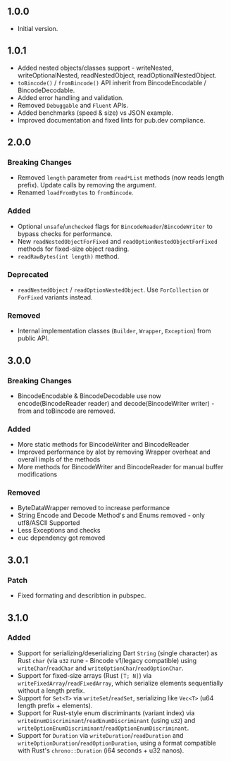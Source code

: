 ## 1.0.0

- Initial version.

## 1.0.1

- Added nested objects/classes support - writeNested, writeOptionalNested, readNestedObject, readOptionalNestedObject.
- `toBincode()` / `fromBincode()` API inherit from BincodeEncodable / BincodeDecodable.
- Added error handling and validation.
- Removed `Debuggable` and `Fluent` APIs.
- Added benchmarks (speed & size) vs JSON example.
- Improved documentation and fixed lints for pub.dev compliance.

## 2.0.0

### Breaking Changes

- Removed `length` parameter from `read*List` methods (now reads length prefix). Update calls by removing the argument.
- Renamed `loadFromBytes` to `fromBincode`.

### Added

- Optional `unsafe`/`unchecked` flags for `BincodeReader`/`BincodeWriter` to bypass checks for performance.
- New `readNestedObjectForFixed` and `readOptionNestedObjectForFixed` methods for fixed-size object reading.
- `readRawBytes(int length)` method.

### Deprecated

- `readNestedObject` / `readOptionNestedObject`. Use `ForCollection` or `ForFixed` variants instead.

### Removed

- Internal implementation classes (`Builder`, `Wrapper`, `Exception`) from public API.

## 3.0.0

### Breaking Changes

- BincodeEncodable & BincodeDecodable use now encode(BincodeReader reader) and decode(BincodeWriter writer) - from and toBincode are removed.

### Added

- More static methods for BincodeWriter and BincodeReader
- Improved performance by alot by removing Wrapper overheat and overall impls of the methods
- More methods for BincodeWriter and BincodeReader for manual buffer modifications

### Removed

- ByteDataWrapper removed to increase performance
- String Encode and Decode Method's and Enums removed - only utf8/ASCII Supported
- Less Exceptions and checks
- euc dependency got removed

## 3.0.1

### Patch

- Fixed formating and describtion in pubspec.

## 3.1.0

### Added

- Support for serializing/deserializing Dart `String` (single character) as Rust `char` (via `u32` rune - Bincode v1/legacy compatible) using `writeChar`/`readChar` and `writeOptionChar`/`readOptionChar`.
- Support for fixed-size arrays (Rust `[T; N]`) via `writeFixedArray`/`readFixedArray`, which serialize elements sequentially without a length prefix.
- Support for `Set<T>` via `writeSet`/`readSet`, serializing like `Vec<T>` (u64 length prefix + elements).
- Support for Rust-style enum discriminants (variant index) via `writeEnumDiscriminant`/`readEnumDiscriminant` (using `u32`) and `writeOptionEnumDiscriminant`/`readOptionEnumDiscriminant`.
- Support for `Duration` via `writeDuration`/`readDuration` and `writeOptionDuration`/`readOptionDuration`, using a format compatible with Rust's `chrono::Duration` (i64 seconds + u32 nanos).
